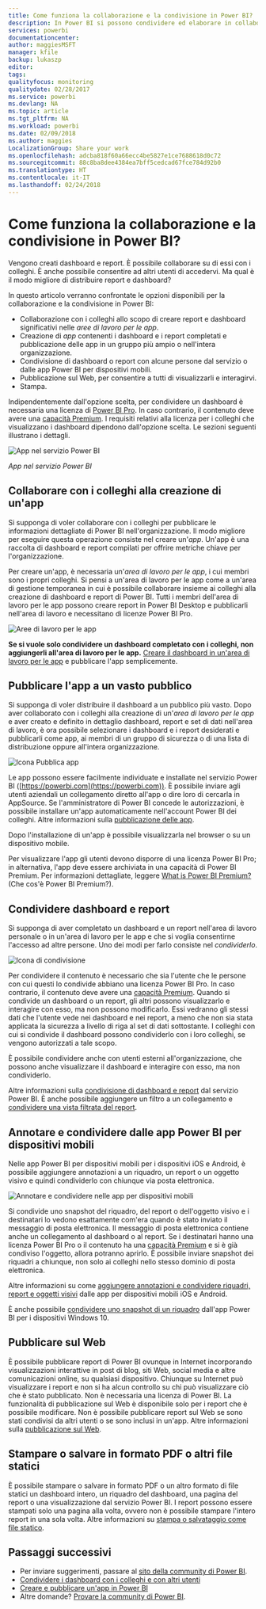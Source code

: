 ```yaml
---
title: Come funziona la collaborazione e la condivisione in Power BI?
description: In Power BI si possono condividere ed elaborare in collaborazione dashboard, report, riquadri e app in diversi modi, ognuno dei quali presenta vantaggi specifici.
services: powerbi
documentationcenter: 
author: maggiesMSFT
manager: kfile
backup: lukaszp
editor: 
tags: 
qualityfocus: monitoring
qualitydate: 02/28/2017
ms.service: powerbi
ms.devlang: NA
ms.topic: article
ms.tgt_pltfrm: NA
ms.workload: powerbi
ms.date: 02/09/2018
ms.author: maggies
LocalizationGroup: Share your work
ms.openlocfilehash: adcba818f60a66ecc4be5827e1ce7688618d0c72
ms.sourcegitcommit: 88c8ba8dee4384ea7bff5cedcad67fce784d92b0
ms.translationtype: HT
ms.contentlocale: it-IT
ms.lasthandoff: 02/24/2018
---
```

# <a name="how-should-i-collaborate-and-share-in-power-bi"></a>Come funziona la collaborazione e la condivisione in Power BI?

Vengono creati dashboard e report. È possibile collaborare su di essi con i colleghi. È anche possibile consentire ad altri utenti di accedervi. Ma qual è il modo migliore di distribuire report e dashboard?

In questo articolo verranno confrontate le opzioni disponibili per la collaborazione e la condivisione in Power BI: 

* Collaborazione con i colleghi allo scopo di creare report e dashboard significativi nelle *aree di lavoro per le app*.
* Creazione di *app* contenenti i dashboard e i report completati e pubblicazione delle app in un gruppo più ampio o nell'intera organizzazione.
* Condivisione di dashboard o report con alcune persone dal servizio o dalle app Power BI per dispositivi mobili.
* Pubblicazione sul Web, per consentire a tutti di visualizzarli e interagirvi.
* Stampa. 

Indipendentemente dall'opzione scelta, per condividere un dashboard è necessaria una licenza di [Power BI Pro](service-free-vs-pro.md). In caso contrario, il contenuto deve avere una [capacità Premium](service-premium.md). I requisiti relativi alla licenza per i colleghi che visualizzano i dashboard dipendono dall'opzione scelta. Le sezioni seguenti illustrano i dettagli. 

![App nel servizio Power BI](media/service-how-to-collaborate-distribute-dashboards-reports/power-bi-apps-home-blog.png)

*App nel servizio Power BI*

## <a name="collaborate-with-coworkers-to-create-an-app"></a>Collaborare con i colleghi alla creazione di un'app
Si supponga di voler collaborare con i colleghi per pubblicare le informazioni dettagliate di Power BI nell'organizzazione. Il modo migliore per eseguire questa operazione consiste nel creare un'*app*. Un'app è una raccolta di dashboard e report compilati per offrire metriche chiave per l'organizzazione. 

Per creare un'app, è necessaria un'*area di lavoro per le app*, i cui membri sono i propri colleghi. Si pensi a un'area di lavoro per le app come a un'area di gestione temporanea in cui è possibile collaborare insieme ai colleghi alla creazione di dashboard e report di Power BI. Tutti i membri dell'area di lavoro per le app possono creare report in Power BI Desktop e pubblicarli nell'area di lavoro e necessitano di licenze Power BI Pro.

![Aree di lavoro per le app](media/service-how-to-collaborate-distribute-dashboards-reports/power-bi-apps-workspaces.png)

**Se si vuole solo condividere un dashboard completato con i colleghi, non aggiungerli all'area di lavoro per le app.** [Creare il dashboard in un'area di lavoro per le app](service-create-distribute-apps.md) e pubblicare l'app semplicemente. 

## <a name="publish-your-app-to-a-broad-audience"></a>Pubblicare l'app a un vasto pubblico
Si supponga di voler distribuire il dashboard a un pubblico più vasto. Dopo aver collaborato con i colleghi alla creazione di un'*area di lavoro per le app* e aver creato e definito in dettaglio dashboard, report e set di dati nell'area di lavoro, è ora possibile selezionare i dashboard e i report desiderati e pubblicarli come app, ai membri di un gruppo di sicurezza o di una lista di distribuzione oppure all'intera organizzazione. 

![Icona Pubblica app](media/service-how-to-collaborate-distribute-dashboards-reports/power-bi-app-publish-600.png)

Le app possono essere facilmente individuate e installate nel servizio Power BI ([https://powerbi.com](https://powerbi.com)). È possibile inviare agli utenti aziendali un collegamento diretto all'app o dire loro di cercarla in AppSource. Se l'amministratore di Power BI concede le autorizzazioni, è possibile installare un'app automaticamente nell'account Power BI dei colleghi. Altre informazioni sulla [pubblicazione delle app](service-create-distribute-apps.md#publish-your-app). 

Dopo l'installazione di un'app è possibile visualizzarla nel browser o su un dispositivo mobile.

Per visualizzare l'app gli utenti devono disporre di una licenza Power BI Pro; in alternativa, l'app deve essere archiviata in una capacità di Power BI Premium. Per informazioni dettagliate, leggere [What is Power BI Premium?](service-premium.md) (Che cos'è Power BI Premium?).

## <a name="share-dashboards-and-reports"></a>Condividere dashboard e report
Si supponga di aver completato un dashboard e un report nell'area di lavoro personale o in un'area di lavoro per le app e che si voglia consentirne l'accesso ad altre persone. Uno dei modi per farlo consiste nel *condividerlo*. 

![Icona di condivisione](media/service-how-to-collaborate-distribute-dashboards-reports/power-bi-share-in-situ.png)

Per condividere il contenuto è necessario che sia l'utente che le persone con cui questi lo condivide abbiano una licenza Power BI Pro. In caso contrario, il contenuto deve avere una [capacità Premium](service-premium.md). Quando si condivide un dashboard o un report, gli altri possono visualizzarlo e interagire con esso, ma non possono modificarlo. Essi vedranno gli stessi dati che l'utente vede nei dashboard e nei report, a meno che non sia stata applicata la sicurezza a livello di riga al set di dati sottostante. I colleghi con cui si condivide il dashboard possono condividerlo con i loro colleghi, se vengono autorizzati a tale scopo. 

È possibile condividere anche con utenti esterni all'organizzazione, che possono anche visualizzare il dashboard e interagire con esso, ma non condividerlo. 

Altre informazioni sulla [condivisione di dashboard e report](service-share-dashboards.md) dal servizio Power BI. È anche possibile aggiungere un filtro a un collegamento e [condividere una vista filtrata del report](service-share-reports.md).

## <a name="annotate-and-share-from-the-power-bi-mobile-apps"></a>Annotare e condividere dalle app Power BI per dispositivi mobili
Nelle app Power BI per dispositivi mobili per i dispositivi iOS e Android, è possibile aggiungere annotazioni a un riquadro, un report o un oggetto visivo e quindi condividerlo con chiunque via posta elettronica. 

![Annotare e condividere nelle app per dispositivi mobili](media/service-how-to-collaborate-distribute-dashboards-reports/power-bi-iphone-annotate.png)

Si condivide uno snapshot del riquadro, del report o dell'oggetto visivo e i destinatari lo vedono esattamente com'era quando è stato inviato il messaggio di posta elettronica. Il messaggio di posta elettronica contiene anche un collegamento al dashboard o al report. Se i destinatari hanno una licenza Power BI Pro o il contenuto ha una [capacità Premium](service-premium.md) e si è già condiviso l'oggetto, allora potranno aprirlo. È possibile inviare snapshot dei riquadri a chiunque, non solo ai colleghi nello stesso dominio di posta elettronica.

Altre informazioni su come [aggiungere annotazioni e condividere riquadri, report e oggetti visivi](mobile-annotate-and-share-a-tile-from-the-mobile-apps.md) dalle app per dispositivi mobili iOS e Android.

È anche possibile [condividere uno snapshot di un riquadro](mobile-share-tile-windows-10-phone-app.md) dall'app Power BI per i dispositivi Windows 10.

## <a name="publish-to-the-web"></a>Pubblicare sul Web
È possibile pubblicare report di Power BI ovunque in Internet incorporando visualizzazioni interattive in post di blog, siti Web, social media e altre comunicazioni online, su qualsiasi dispositivo. Chiunque su Internet può visualizzare i report e non si ha alcun controllo su chi può visualizzare ciò che è stato pubblicato. Non è necessaria una licenza di Power BI. La funzionalità di pubblicazione sul Web è disponibile solo per i report che è possibile modificare. Non è possibile pubblicare report sul Web se sono stati condivisi da altri utenti o se sono inclusi in un'app. Altre informazioni sulla [pubblicazione sul Web](service-publish-to-web.md).

## <a name="print-or-save-as-pdf-or-other-static-file"></a>Stampare o salvare in formato PDF o altri file statici
È possibile stampare o salvare in formato PDF o un altro formato di file statici un dashboard intero, un riquadro del dashboard, una pagina del report o una visualizzazione dal servizio Power BI. I report possono essere stampati solo una pagina alla volta, ovvero non è possibile stampare l'intero report in una sola volta. Altre informazioni su [stampa o salvataggio come file statico](service-print.md).

## <a name="next-steps"></a>Passaggi successivi
* Per inviare suggerimenti, passare al [sito della community di Power BI](https://community.powerbi.com/).
* [Condividere i dashboard con i colleghi e con altri utenti](service-share-dashboards.md)
* [Creare e pubblicare un'app in Power BI](service-create-distribute-apps.md)
* Altre domande? [Provare la community di Power BI](http://community.powerbi.com/).

